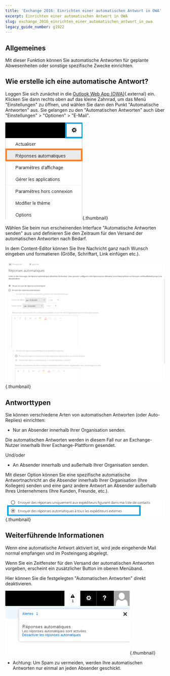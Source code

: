 ```yaml
---
title: 'Exchange 2016: Einrichten einer automatischen Antwort in OWA'
excerpt: Einrichten einer automatischen Antwort in OWA
slug: exchange_2016_einrichten_einer_automatischen_antwort_in_owa
legacy_guide_number: g1922
---
```


## Allgemeines
Mit dieser Funktion können Sie automatische Antworten für geplante Abwesenheiten oder sonstige spezifische Zwecke einrichten.


## Wie erstelle ich eine automatische Antwort?

Loggen Sie sich zunächst in die [Outlook Web App (OWA)](https://ex.mail.ovh.net/owa/){.external} ein. Klicken Sie dann rechts oben auf das kleine Zahnrad, um das Menü "Einstellungen" zu öffnen, und wählen Sie dann den Punkt "Automatische Antworten" aus.
Sie gelangen zu den "Automatischen Antworten" auch über "Einstellungen" > "Optionen" > "E-Mail".

![](images/img_2946.jpg){.thumbnail}

Wählen Sie beim nun erscheinenden Interface "Automatische Antworten senden" aus und definieren Sie den Zeitraum für den Versand der automatischen Antworten nach Bedarf.

In dem Content-Editor können Sie Ihre Nachricht ganz nach Wunsch eingeben und formatieren (Größe, Schriftart, Link einfügen etc.).

![](images/img_2947.jpg){.thumbnail}

## Antworttypen
Sie können verschiedene Arten von automatischen Antworten (oder Auto-Replies) einrichten:


- Nur an Absender innerhalb Ihrer Organisation senden.


Die automatischen Antworten werden in diesem Fall nur an Exchange-Nutzer innerhalb Ihrer Exchange-Plattform gesendet.

Und/oder


- An Absender innerhalb und außerhalb Ihrer Organisation senden.


Mit dieser Option können Sie eine spezifische automatische Antwortnachricht an die Absender innerhalb Ihrer Organisation (Ihre Kollegen) senden und eine ganz andere Antwort an Absender außerhalb Ihres Unternehmens (Ihre Kunden, Freunde, etc.).

![](images/img_2948.jpg){.thumbnail}


## Weiterführende Informationen
Wenn eine automatische Antwort aktiviert ist, wird jede eingehende Mail normal empfangen und im Posteingang abgelegt.

Wenn Sie ein Zeitfenster für den Versand der automatischen Antworten vorgeben, erscheint ein zusätzlicher Button im oberen Menüband.

Hier können Sie die festgelegten "Automatischen Antworten" direkt deaktivieren.

![](images/img_2949.jpg){.thumbnail}

- Achtung: Um Spam zu vermeiden, werden Ihre automatischen Antworten nur einmal an jeden Absender geschickt.